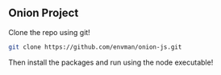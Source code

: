 ## Onion Project

Clone the repo using git!

```bash
git clone https://github.com/envman/onion-js.git
```

Then install the packages and run using the node executable!
